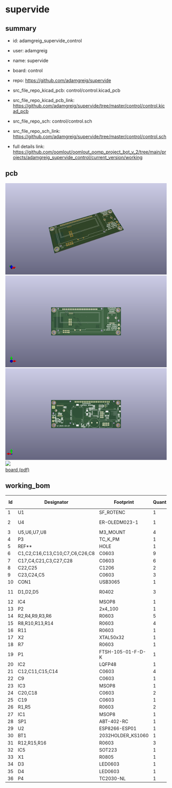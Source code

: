 # supervide
 
## summary 
* id: adamgreig_supervide_control
* user: adamgreig
* name: supervide
* board: control
* repo: https://github.com/adamgreig/supervide
* src_file_repo_kicad_pcb: control/control.kicad_pcb
* src_file_repo_kicad_pcb_link: https://github.com/adamgreig/supervide/tree/master/control/control.kicad_pcb


* src_file_repo_sch: control/control.sch
* src_file_repo_sch_link: https://github.com/adamgreig/supervide/tree/master/control/control.sch
* full details link: https://github.com/oomlout/oomlout_oomp_project_bot_v_2/tree/main/projects/adamgreig_supervide_control/current_version/working  



## pcb  
![](working_3d_600.png) 
![](working_3d_front_600.png)  
![](working_3d_back_600.png)  
![](working_600.png)  
[board (pdf)](working.pdf)  

## working_bom
| Id | Designator | Footprint | Quantity | Designation | Supplier and ref |  | None | 
| --- | --- | --- | --- | --- | --- | --- | --- | 
| 1 | U1 | SF_ROTENC | 1 | ROTENC |  |  | [''] | 
| 2 | U4 | ER-OLEDM023-1 | 1 | ER-OLEDM023-1 |  |  | [''] | 
| 3 | U5,U6,U7,U8 | M3_MOUNT | 4 | M3_HOLE |  |  | [''] | 
| 4 | P3 | TC_K_PM | 1 | CONN_01X02 |  |  | [''] | 
| 5 | REF** | HOLE | 1 | HOLE |  |  | [''] | 
| 6 | C1,C2,C16,C13,C10,C7,C6,C26,C8 | C0603 | 9 | 100n |  |  | [''] | 
| 7 | C17,C4,C21,C3,C27,C28 | C0603 | 6 | 10Âµ |  |  | [''] | 
| 8 | C22,C25 | C1206 | 2 | 100n |  |  | [''] | 
| 9 | C23,C24,C5 | C0603 | 3 | 1Âµ |  |  | [''] | 
| 10 | CON1 | USB3065 | 1 | USB-MICRO-B |  |  | [''] | 
| 11 | D1,D2,D5 | R0402 | 3 | CGA0402MLC-12G |  |  | [''] | 
| 12 | IC4 | MSOP8 | 1 | AD8495 |  |  | [''] | 
| 13 | P2 | 2x4_100 | 1 | CONN_02X04 |  |  | [''] | 
| 14 | R2,R4,R9,R3,R6 | R0603 | 5 | 10k |  |  | [''] | 
| 15 | R8,R10,R13,R14 | R0603 | 4 | 1k |  |  | [''] | 
| 16 | R11 | R0603 | 1 | 1M |  |  | [''] | 
| 17 | X2 | XTAL50x32 | 1 | 8MHz |  |  | [''] | 
| 18 | R7 | R0603 | 1 | 100 |  |  | [''] | 
| 19 | P1 | FTSH-105-01-F-D-K | 1 | SWD |  |  | [''] | 
| 20 | IC2 | LQFP48 | 1 | STM32F072CBT6 |  |  | [''] | 
| 21 | C12,C11,C15,C14 | C0603 | 4 | 15p |  |  | [''] | 
| 22 | C9 | C0603 | 1 | 10n |  |  | [''] | 
| 23 | IC3 | MSOP8 | 1 | ADP3335 |  |  | [''] | 
| 24 | C20,C18 | C0603 | 2 | 2Âµ2 |  |  | [''] | 
| 25 | C19 | C0603 | 1 | 1n |  |  | [''] | 
| 26 | R1,R5 | R0603 | 2 | 4k7 |  |  | [''] | 
| 27 | IC1 | MSOP8 | 1 | AD8542 |  |  | [''] | 
| 28 | SP1 | ABT-402-RC | 1 | SPEAKER |  |  | [''] | 
| 29 | U2 | ESP8266-ESP01 | 1 | ESP8266-ESP01 |  |  | [''] | 
| 30 | BT1 | 2032HOLDER_KS1060 | 1 | BATTERY |  |  | [''] | 
| 31 | R12,R15,R16 | R0603 | 3 | 50R |  |  | [''] | 
| 32 | IC5 | SOT223 | 1 | NCP1117 |  |  | [''] | 
| 33 | X1 | R0805 | 1 | 32k768 |  |  | [''] | 
| 34 | D3 | LED0603 | 1 | GRN |  |  | [''] | 
| 35 | D4 | LED0603 | 1 | BLU |  |  | [''] | 
| 36 | P4 | TC2030-NL | 1 | CONN_02X03 |  |  | [''] | 




